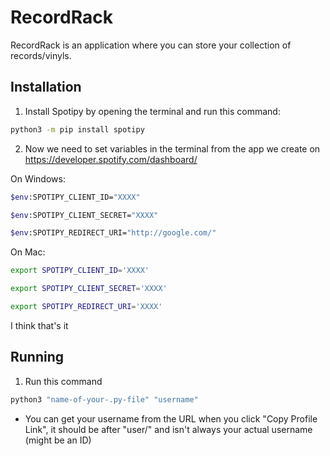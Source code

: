 # RecordRack

RecordRack is an application where you can store your collection of records/vinyls.

## Installation

1. Install Spotipy by opening the terminal and run this command:

```bash
python3 -m pip install spotipy
```

2. Now we need to set variables in the terminal from the app we create on https://developer.spotify.com/dashboard/

On Windows: 
```bash
$env:SPOTIPY_CLIENT_ID="XXXX"
```
```bash 
$env:SPOTIPY_CLIENT_SECRET="XXXX"
```
```bash
$env:SPOTIPY_REDIRECT_URI="http://google.com/"
```

On Mac: 
```bash
export SPOTIPY_CLIENT_ID='XXXX'
```
```bash 
export SPOTIPY_CLIENT_SECRET='XXXX'
```
```bash
export SPOTIPY_REDIRECT_URI='XXXX'
```
I think that's it

## Running

1. Run this command 
```bash
python3 "name-of-your-.py-file" "username"
```
* You can get your username from the URL when you click "Copy Profile Link", it should be after "user/" and isn't always your actual username (might be an ID)

